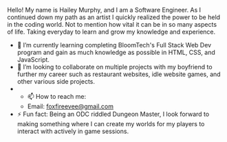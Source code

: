 Hello! My name is Hailey Murphy, and I am a Software Engineer. As I continued down my path as an artist I quickly realized the power to be held in the coding world. Not to mention how vital it can be in so many aspects of life. Taking everyday to learn and grow my knowledge and experience.

- 🌱 I’m currently learning completing BloomTech's Full Stack Web Dev program and gain as much knowledge as possible in HTML, CSS, and JavaScript.
- 👯 I’m looking to collaborate on multiple projects with my boyfriend to further my career such as restaurant websites, idle website games, and other various side projects.
- - 📫 How to reach me:
  -   Email: foxfireevee@gmail.com
- ⚡ Fun fact: Being an ODC riddled Dungeon Master, I look forward to making something where I can create my worlds for my players to interact with actively in game sessions. 

<!--
**FoxFireevee/FoxFireevee** is a ✨ _special_ ✨ repository because its `README.md` (this file) appears on your GitHub profile.

Here are some ideas to get you started:

- 🔭 I’m currently working on ...
- 🌱 I’m currently learning ...
- 👯 I’m looking to collaborate on ...
- 🤔 I’m looking for help with ...
- 💬 Ask me about ...
- 📫 How to reach me: ...
- 😄 Pronouns: ...
- ⚡ Fun fact: ...
-->
